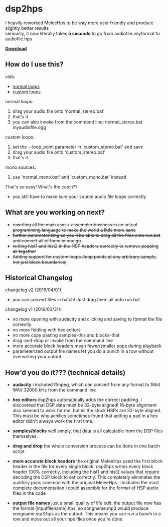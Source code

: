 # dsp2hps
I heavily reworked MeleeHps to be way more user friendly and produce slightly better results  
seriously, it now literally takes **5 seconds** to go from audiofile.anyformat to audiofile.hps

**[Download](https://github.com/jmlee337/dsp2hps/releases)**

## **How do I use this?**
vids:

* [normal loops](https://drive.google.com/open?id=0B79OwbM8T752Ukp6NUdpNlNlLTg)
* [custom loops](https://drive.google.com/open?id=0B79OwbM8T752TkVIR1JiOXJFd2M)

normal loops:

1. drag your audio file onto 'normal_stereo.bat'  
2. that's it.  
3. you can also invoke from the command line: normal_stereo.bat myaudiofile.ogg

custom loops:

1. set the --loop_point parameter in 'custom_stereo.bat' and save  
2. drag your audio file onto 'custom_stereo.bat'  
3. that's it.

mono sources:

1. use 'normal_mono.bat' and 'custom_mono.bat' instead

That's so easy! What's the catch??

* you still have to make sure your source audio file loops correctly

## **What are you working on next?**

* ~~rewriting all the main.asm + assembler business in an actual programming language to make the world a little more sane~~
* ~~further parameterizing so you'll be able to drag all the files onto run.bat and convert all of them in one go~~
* ~~writing hist1 and hist2 in the HSP headers correctly to remove popping all together~~
* ~~Adding support for custom loops (loop points at any arbitrary sample, not just block boundaries)~~

## Historical Changelog

changelog v2 (2016/04/01):

* you can convert files in batch! Just drag them all onto run.bat

changelog v1 (2016/03/31):

* no more opening with audacity and clicking and saving to format the file correctly
* no more fiddling with hex editors
* no more copy pasting samples-this and blocks-that
* drag-and-drop or invoke from the command line
* more accurate block headers mean fewer/smaller pops during playback
* parameterized output file names let you do a bunch in a row without overwriting your output

## **How'd you do it??? (technical details)**

* **audacity**
i included ffmpeg, which can convert from any format to 16bit WAV 32000 kHz from the command line


* **hex editors**
dsp2hps automatically adds the correct padding. I discovered that DSP data must be 32-byte aligned! 16-byte alignment also seemed to work for me, but all the stock HSPs are 32-byte aligned. This must be why achilles sometimes found that adding a pad in a hex editor didn't always work the first time.


* **samples/blocks**
well simply, that data is all calculable from the DSP files themselves.


* **drag and drop**
the whole conversion process can be done in one batch script


* **more accurate block headers**
the original MeleeHps used the first block header in the file for every single block. dsp2hps writes every block header 100% correctly, including the hist1 and hist2 values that require decoding the DSP block to set correctly. This completely eliminates the auditory pops common with the original MeleeHps. I included the most complete documentation I could assemble for the format of HSP audio files in the code


* **output file names**
just a small quality of life edit. the output file now has the format [inputfilename].hps, so songname.mp3 would produce songname.mp3.hps as the output. This means you can run a bunch in a row and move out all your hps files once you're done
